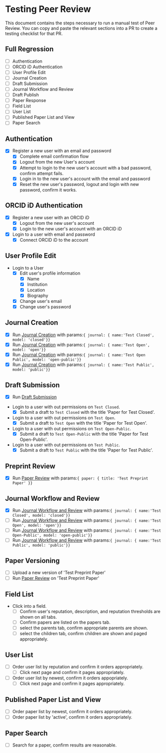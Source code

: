 # Testing Peer Review

This document contains the steps necessary to run a manual test of Peer Review.
You can copy and paste the relevant sections into a PR to create a testing
checklist for that PR.

## Full Regression

- [ ] Authentication
- [ ] ORCID iD Authentication
- [ ] User Profile Edit
- [ ] Journal Creation
- [ ] Draft Submission 
- [ ] Journal Workflow and Review
- [ ] Draft Publish
- [ ] Paper Response
- [ ] Field List
- [ ] User List
- [ ] Published Paper List and View
- [ ] Paper Search

## Authentication

- [x] Register a new user with an email and password
    - [x] Complete email confirmation flow
    - [x] Logout from the new User's account
    - [x] Attempt to login to the new user's account with a bad password, confirm attempt fails.
    - [x] Login in to the new user's account with the email and password
    - [x] Reset the new user's password, logout and login with new password, confirm it works.

## ORCID iD Authentication

- [x] Register a new user with an ORCID iD
    - [x] Logout from the new user's account
    - [x] Login to the new user's account with an ORCID iD

- [x] Login to a user with email and password
    - [x] Connect ORCID iD to the account 

## User Profile Edit

- Login to a User
    - [x] Edit user's profile information
        - [x] Name
        - [x] Institution
        - [x] Location
        - [x] Biography
    - [x] Change user's email
    - [x] Change user's password 

## Journal Creation

- [x] Run [Journal Creation](./creation-1.md) with params:`{ journal: { name:'Test Closed', model: 'closed'}}` 
- [x] Run [Journal Creation](./creation-2.md) with params:`{ journal: { name:'Test Open', model: 'open'}}` 
- [x] Run [Journal Creation](./creation-3.md) with params:`{ journal: { name:'Test Open Public', model: 'open-public'}}` 
- [x] Run [Journal Creation](./creation-4.md) with params:`{ journal: { name:'Test Public', model: 'public'}}` 

## Draft Submission

- [x] Run [Draft Submission](./papers/submission.md)
- Login to a user with out permissions on `Test Closed`.
    - [x] Submit a draft to `Test Closed` with the title 'Paper for Test Closed'.
- Login to a user with out permissions on `Test Open`.
    - [x] Submit a draft to `Test Open` with the title 'Paper for Test Open'.
- Login to a user with out permissions on `Test Open-Public`.
    - [x] Submit a draft to `Test Open-Public` with the title 'Paper for Test Open-Public'.
- Login to a user with out permissions on `Test Public`.
    - [x] Submit a draft to `Test Public` with the title 'Paper for Test Public'.

## Preprint Review

- [x] Run [Paper Review](./paper-review.md) with params:`{ paper: { title: 'Test Preprint Paper' }}`

## Journal Workflow and Review

- [x] Run [Journal Workflow and Review](./journal-workflow-and-review-1.md) with params:`{ journal: { name:'Test Closed', model: 'closed'}}`
- [ ] Run [Journal Workflow and Review](./journal-workflow-and-review-2.md) with params:`{ journal: { name:'Test Open', model: 'open'}}`
- [ ] Run [Journal Workflow and Review](./journal-workflow-and-review-3.md) with params:`{ journal: { name:'Test Open-Public', model: 'open-public'}}`
- [ ] Run [Journal Workflow and Review](./journal-workflow-and-review-4.md) with params:`{ journal: { name:'Test Public', model: 'public'}}`

## Paper Versioning

- [ ] Upload a new version of 'Test Preprint Paper'
- [ ] Run [Paper Review](./paper-review) on 'Test Preprint Paper'

## Field List

- Click into a field.
    - [ ] Confirm user's reputation, description, and reputation thresholds are shown on all tabs.
    - [ ] Confirm papers are listed on the papers tab.
    - [ ] select the parents tab, confirm appropriate parents are shown.
    - [ ] select the children tab, confirm children are shown and paged appropriately.

## User List

- [ ] Order user list by reputation and confirm it orders appropriately.
    - [ ] Click next page and confirm it pages appropriately.
- [ ] Order user list by newest, confirm it orders appopriately.
    - [ ] Click next page and confirm it pages appropriately.

## Published Paper List and View

- [ ] Order paper list by newest, confirm it orders appropriately.
- [ ] Order paper list by 'active', confirm it orders appropriately.

## Paper Search

- [ ] Search for a paper, confirm results are reasonable.
